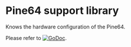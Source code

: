 # Pine64 support library

Knows the hardware configuration of the Pine64.

Please refer to
[![GoDoc](https://godoc.org/github.com/maruel/dlibox/go/pio/host/hal/pine64?status.svg)](https://godoc.org/github.com/maruel/dlibox/go/pio/host/hal/pine64).
